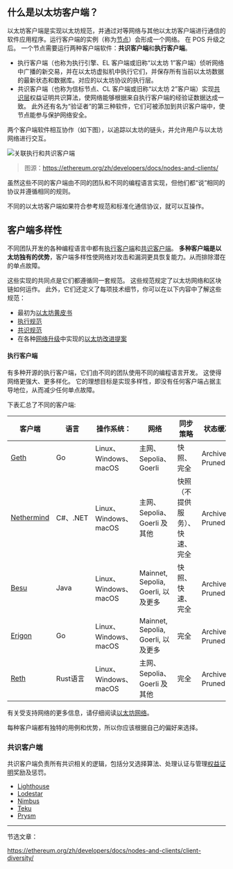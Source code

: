 ## 什么是以太坊客户端？

以太坊客户端是实现以太坊规范，并通过对等网络与其他以太坊客户端进行通信的软件应用程序。运行客户端的实例（称为[节点](https://learnblockchain.cn/tags/节点)）会形成一个网络。 在 POS 升级之后。 一个节点需要运行两种客户端软件：**共识客户端**和**执行客户端**。



- 执行客户端（也称为执行引擎、EL 客户端或旧称“以太坊 1”客户端）侦听网络中广播的新交易，并在以太坊虚拟机中执行它们，并保存所有当前以太坊数据的最新状态和数据库。对应的以太坊协议的执行层。
- 共识客户端（也称为信标节点、CL 客户端或旧称“以太坊 2”客户端）实现[共识层](https://learnblockchain.cn/tags/%E5%85%B1%E8%AF%86%E5%B1%82)权益证明共识算法，使网络能够根据来自执行客户端的经验证数据达成一致。 此外还有名为“验证者”的第三种软件，它们可被添加到共识客户端中，使节点能参与保护网络安全。



两个客户端软件相互协作（如下图），以追踪以太坊的链头，并允许用户与以太坊网络进行交互。



![关联执行和共识客户端](https://img.learnblockchain.cn/pics/20240618154356.png&w=1920&q=75!/scale/60)

>  图源：https://ethereum.org/zh/developers/docs/nodes-and-clients/



虽然这些不同的客户端由不同的团队和不同的编程语言实现，但他们都“说”相同的协议并遵循相同的规则。

不同的以太坊客户端如果符合参考规范和标准化通信协议，就可以互操作。

## 客户端多样性



不同团队开发的各种编程语言中都有[执行客户端](#执行客户端)和[共识客户端](#共识客户端)。 **多种客户端是以太坊独有的优势**，客户端多样性使网络对攻击和漏洞更具恢复能力。从而排除潜在的单点故障。



这些实现的共同点是它们都遵循同一套规范。 这些规范规定了以太坊网络和区块链如何运作。 此外，它们还定义了每项技术细节，你可以在以下内容中了解这些规范：

- 最初为[以太坊黄皮书](https://ethereum.github.io/yellowpaper/paper.pdf)
- [执行规范](https://github.com/ethereum/execution-specs/)
- [共识规范](https://github.com/ethereum/consensus-specs)
- 在各种[网络升级](https://ethereum.org/zh/history/)中实现的[以太坊改进提案](https://learnblockchain.cn/tags/EIP) 



#### 执行客户端

有多种开源的执行客户端，它们由不同的团队使用不同的编程语言开发。 这使得网络更强大、更多样化。 它的理想目标是实现多样性，即没有任何客户端占据主导地位，从而减少任何单点故障。

下表汇总了不同的客户端:

| 客户端                                          | 语言     | 操作系统：            | 网络                               | 同步策略                       | 状态缓冲        |
| ----------------------------------------------- | -------- | --------------------- | ---------------------------------- | ------------------------------ | --------------- |
| [Geth](https://geth.ethereum.org/)              | Go       | Linux、Windows、macOS | 主网、Sepolia、Goerli              | 快照、完全                     | Archive、Pruned |
| [Nethermind](http://nethermind.io/)             | C#、.NET | Linux、Windows、macOS | 主网、Sepolia、Goerli 及其他       | 快照（不提供服务）、快速、完全 | Archive、Pruned |
| [Besu](https://besu.hyperledger.org/en/stable/) | Java     | Linux、Windows、macOS | Mainnet, Sepolia, Goerli, 以及更多 | 快照、快速、完全               | Archive、Pruned |
| [Erigon](https://github.com/ledgerwatch/erigon) | Go       | Linux、Windows、macOS | Mainnet, Sepolia, Goerli, 以及更多 | 完全                           | Archive、Pruned |
| [Reth](https://github.com/paradigmxyz/reth)     | Rust语言 | Linux、Windows、macOS | 主网、Sepolia、Goerli 及其他       | 完全                           | Archive、Pruned |

有关受支持网络的更多信息，请仔细阅读[以太坊网络](https://ethereum.org/zh/developers/docs/networks/)。



每种客户端都有独特的用例和优势，所以你应该根据自己的偏好来选择。





### 共识客户端

共识客户端负责所有共识相关的逻辑，包括分叉选择算法、处理认证与管理[权益证明](https://ethereum.org/zh/developers/docs/consensus-mechanisms/pos/)奖励及惩罚。

* [Lighthouse](https://github.com/sigp/lighthouse)
* [Lodestar](https://github.com/ChainSafe/lodestar)
* [Nimbus](https://nimbus.team/)
* [Teku](https://consensys.net/knowledge-base/ethereum-2/teku/)
* [Prysm](https://prysmaticlabs.com/)

***



节选文章：

https://ethereum.org/zh/developers/docs/nodes-and-clients/client-diversity/
